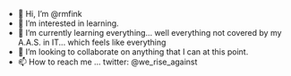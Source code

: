 - 👋 Hi, I’m @rmfink
- 👀 I’m interested in learning.
- 🌱 I’m currently learning everything... well everything not covered by my A.A.S. in IT... which feels like everything
- 💞️ I’m looking to collaborate on anything that I can at this point.
- 📫 How to reach me ... twitter: @we_rise_against

<!---
rmfink/rmfink is a ✨ special ✨ repository because its `README.md` (this file) appears on your GitHub profile.
You can click the Preview link to take a look at your changes.
--->
